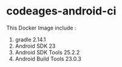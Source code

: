 # codeages-android-ci
This Docker Image include :
1. gradle 2.14.1
2. Android SDK 23
3. Android SDK Tools 25.2.2
4. Android Build Tools 23.0.3
